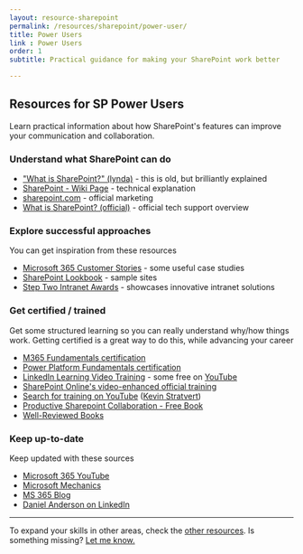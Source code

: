 ```yaml
---
layout: resource-sharepoint
permalink: /resources/sharepoint/power-user/
title: Power Users
link : Power Users
order: 1
subtitle: Practical guidance for making your SharePoint work better

---
```

## Resources for SP Power Users

Learn practical information about how SharePoint's features can improve your communication and collaboration.

### Understand what SharePoint can do

* ["What is SharePoint?" (lynda)](https://www.youtube.com/watch?v=TE9TpraPlrE) - this is old, but brilliantly explained
* [SharePoint - Wiki Page](http://en.wikipedia.org/wiki/SharePoint) - technical explanation
* [sharepoint.com](http://sharepoint.com) - official marketing
* [What is SharePoint? (official)](https://support.microsoft.com/office/what-is-sharepoint-97b915e6-651b-43b2-827d-fb25777f446f) - official tech support overview


### Explore successful approaches

You can get inspiration from these resources

* [Microsoft 365 Customer Stories](https://www.microsoft.com/en/customers/search?sq=&ff=&p=0&so=story_publish_date+desc&filters=product%3Aother%2Fsharepoint) - some useful case studies
* [SharePoint Lookbook](https://adoption.microsoft.com/en-us/sharepoint-look-book/) - sample sites
* [Step Two Intranet Awards](https://www.steptwo.com.au/awards/) - showcases innovative intranet solutions

### Get certified / trained

Get some structured learning so you can really understand why/how things work. Getting certified is a great way to do this, while advancing your career

* [M365 Fundamentals certification](https://learn.microsoft.com/certifications/microsoft-365-fundamentals/)
* [Power Platform Fundamentals certification](https://learn.microsoft.com/certifications/power-platform-fundamentals/)
* [LinkedIn Learning Video Training](https://www.linkedin.com/learning/topics/sharepoint) - some free on [YouTube](https://www.youtube.com/playlist?list=PL26pr4T7OzVNDtfTerqDXkwSvPg2FfFA3)
* [SharePoint Online's video-enhanced official training](https://support.office.com/en-us/article/Discover-SharePoint-cb8ef501-84db-4427-ac77-ec2009fb8e23?ui=en-US&rs=en-US&ad=US)
* [Search for training on YouTube](https://www.youtube.com/results?q=sharepoint&sp=EgIQAw%253D%253D) ([Kevin Stratvert](https://www.youtube.com/playlist?list=PLlKpQrBME6xLB0wtdoFraKMzavqFSPp7I))
* [Productive Sharepoint Collaboration - Free Book](https://stevegoodyear.wordpress.com/end-user-training-guide/)
* [Well-Reviewed Books](https://www.amazon.com/gp/bestsellers/books/6133983011)

### Keep up-to-date

Keep updated with these sources

* [Microsoft 365 YouTube](https://www.youtube.com/@Microsoft365)
* [Microsoft Mechanics](https://www.youtube.com/@MSFTMechanics)
* [MS 365 Blog](https://www.microsoft.com/en-au/microsoft-365/blog/)
* [Daniel Anderson on LinkedIn](https://www.linkedin.com/in/danielando/)

--- 

To expand your skills in other areas, check the [other resources](../).
Is something missing? [Let me know.](/)
